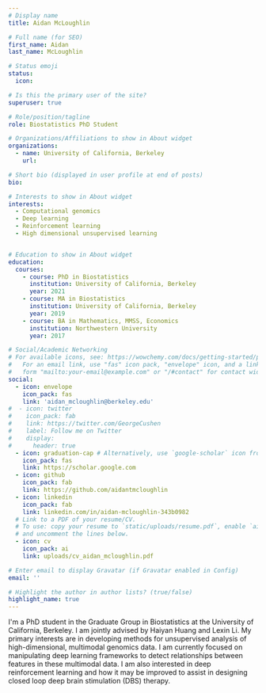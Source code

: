 ```yaml
---
# Display name
title: Aidan McLoughlin

# Full name (for SEO)
first_name: Aidan
last_name: McLoughlin

# Status emoji
status:
  icon:

# Is this the primary user of the site?
superuser: true

# Role/position/tagline
role: Biostatistics PhD Student

# Organizations/Affiliations to show in About widget
organizations:
  - name: University of California, Berkeley
    url:

# Short bio (displayed in user profile at end of posts)
bio:

# Interests to show in About widget
interests:
  - Computational genomics
  - Deep learning
  - Reinforcement learning
  - High dimensional unsupervised learning


# Education to show in About widget
education:
  courses:
    - course: PhD in Biostatistics
      institution: University of California, Berkeley
      year: 2021
    - course: MA in Biostatistics
      institution: University of California, Berkeley
      year: 2019
    - course: BA in Mathematics, MMSS, Economics
      institution: Northwestern University
      year: 2017

# Social/Academic Networking
# For available icons, see: https://wowchemy.com/docs/getting-started/page-builder/#icons
#   For an email link, use "fas" icon pack, "envelope" icon, and a link in the
#   form "mailto:your-email@example.com" or "/#contact" for contact widget.
social:
  - icon: envelope
    icon_pack: fas
    link: 'aidan_mcloughlin@berkeley.edu'
#  - icon: twitter
#    icon_pack: fab
#    link: https://twitter.com/GeorgeCushen
#    label: Follow me on Twitter
#    display:
#      header: true
  - icon: graduation-cap # Alternatively, use `google-scholar` icon from `ai` icon pack
    icon_pack: fas
    link: https://scholar.google.com
  - icon: github
    icon_pack: fab
    link: https://github.com/aidantmcloughlin
  - icon: linkedin
    icon_pack: fab
    link: linkedin.com/in/aidan-mcloughlin-343b0982
  # Link to a PDF of your resume/CV.
  # To use: copy your resume to `static/uploads/resume.pdf`, enable `ai` icons in `params.yaml`,
  # and uncomment the lines below.
  - icon: cv
    icon_pack: ai
    link: uploads/cv_aidan_mcloughlin.pdf

# Enter email to display Gravatar (if Gravatar enabled in Config)
email: ''

# Highlight the author in author lists? (true/false)
highlight_name: true
---
```


I'm a PhD student in the Graduate Group in Biostatistics at the University of California, Berkeley. I am jointly advised by Haiyan Huang and Lexin Li. My primary interests are in developing methods for unsupervised analysis of high-dimensional, multimodal genomics data. I am currently focused on manipulating deep learning frameworks to detect relationships between features in these multimodal data.  I am also interested in deep reinforcement learning and how it may be improved to assist in designing closed loop deep brain stimulation (DBS) therapy.
